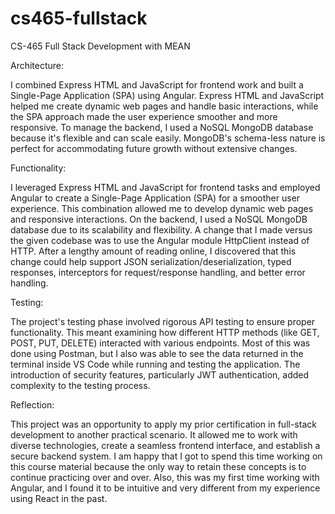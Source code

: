# cs465-fullstack
CS-465 Full Stack Development with MEAN

Architecture:

I combined Express HTML and JavaScript for frontend work and built a Single-Page Application (SPA) using Angular. Express HTML and JavaScript helped me create dynamic web pages and handle basic interactions, while the SPA approach made the user experience smoother and more responsive. To manage the backend, I used a NoSQL MongoDB database because it's flexible and can scale easily. MongoDB's schema-less nature is perfect for accommodating future growth without extensive changes.

Functionality:

I leveraged Express HTML and JavaScript for frontend tasks and employed Angular to create a Single-Page Application (SPA) for a smoother user experience. This combination allowed me to develop dynamic web pages and responsive interactions. On the backend, I used a NoSQL MongoDB database due to its scalability and flexibility. A change that I made versus the given codebase was to use the Angular module HttpClient instead of HTTP. After a lengthy amount of reading online, I discovered that this change could help support JSON serialization/deserialization, typed responses, interceptors for request/response handling, and better error handling.

Testing:

The project's testing phase involved rigorous API testing to ensure proper functionality. This meant examining how different HTTP methods (like GET, POST, PUT, DELETE) interacted with various endpoints. Most of this was done using Postman, but I also was able to see the data returned in the terminal inside VS Code while running and testing the application. The introduction of security features, particularly JWT authentication, added complexity to the testing process. 

Reflection:

This project was an opportunity to apply my prior certification in full-stack development to another practical scenario. It allowed me to work with diverse technologies, create a seamless frontend interface, and establish a secure backend system. I am happy that I got to spend this time working on this course material because the only way to retain these concepts is to continue practicing over and over. Also, this was my first time working with Angular, and I found it to be intuitive and very different from my experience using React in the past. 
